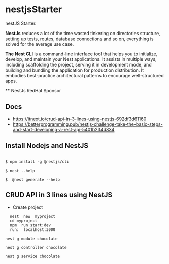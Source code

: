 # nestjsStarter
nestJS Starter.

**NestJs** reduces a lot of the time wasted tinkering on directories structure, setting up tests, routes, database connections and so on, everything is solved for the average use case.

**The Nest CLI** is a command-line interface tool that helps you to initialize, develop, and maintain your Nest applications. It assists in multiple ways, including scaffolding the project, serving it in development mode, and building and bundling the application for production distribution. It embodies best-practice architectural patterns to encourage well-structured apps.

** NestJs  RedHat Sponsor



## Docs
- https://itnext.io/crud-api-in-3-lines-using-nestjs-692df3d61160
- https://betterprogramming.pub/nestjs-challenge-take-the-basic-steps-and-start-developing-a-rest-api-5401b234d834

##  Install Nodejs and NestJS
```

$ npm install -g @nestjs/cli

$ nest --help

$  @nest generate --help
```

## CRUD API in 3 lines using NestJS
* Create project
```
  nest  new  myproject
  cd myproject
  npm  run start:dev
  run:  localhost:3000
```

```
nest g module chocolate

nest g controller chocolate

nest g service chocolate

```


```

```
